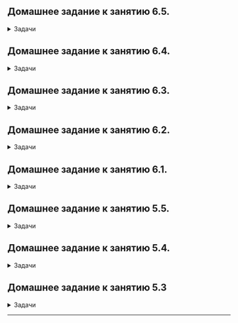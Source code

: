 ## Домашнее задание к занятию 6.5.

<details><summary>Задачи</summary>

## Задача 1
	
<details><summary>Раскрой меня</summary>
В этом задании вы потренируетесь в:
- установке elasticsearch
- первоначальном конфигурировании elastcisearch
- запуске elasticsearch в docker

Используя докер образ [centos:7](https://hub.docker.com/_/centos) как базовый и 
[документацию по установке и запуску Elastcisearch](https://www.elastic.co/guide/en/elasticsearch/reference/current/targz.html):

- составьте Dockerfile-манифест для elasticsearch
- соберите docker-образ и сделайте `push` в ваш docker.io репозиторий
- запустите контейнер из получившегося образа и выполните запрос пути `/` c хост-машины

Требования к `elasticsearch.yml`:
- данные `path` должны сохраняться в `/var/lib`
- имя ноды должно быть `netology_test`

В ответе приведите:
- текст Dockerfile манифеста
- ссылку на образ в репозитории dockerhub
- ответ `elasticsearch` на запрос пути `/` в json виде

Подсказки:
- возможно вам понадобится установка пакета perl-Digest-SHA для корректной работы пакета shasum
- при сетевых проблемах внимательно изучите кластерные и сетевые настройки в elasticsearch.yml
- при некоторых проблемах вам поможет docker директива ulimit
- elasticsearch в логах обычно описывает проблему и пути ее решения

Далее мы будем работать с данным экземпляром elasticsearch.
</details> 
	
<details><summary>Ответ</summary>
текст Dockerfile манифеста: 

	RUN export ES_HOME="/var/lib/elasticsearch"
	RUN yum install -y epel-release && yum install -y perl-Digest-SHA
	RUN yum clean all
	ADD elasticsearch-8.2.3-linux-x86_64.tar.gz
	RUN mv elasticsearch-8.2.3 ${ES_HOME}
	ADD elasticsearch.yml ${ES_HOME}/config/
	RUN groupadd elastic && useradd -g elastic elastic
	RUN mkdir /var/lib/logs && chown elastic:elastic /var/lib/logs && mkdir /var/lib/data && chown elastic:elastic /var/lib/data && chown -R elastic:elastic ${ES_HOME}

	USER elastic

	ENV ES_HOME="/var/lib/elasticsearch" \
	    ES_PATH_CONF="/var/lib/elasticsearch/config"
	WORKDIR ${ES_HOME}

	CMD ["sh", "-c", "${ES_HOME}/bin/elasticsearch"]	

[Ссылка на 'dockerhub'](https://hub.docker.com/r/gorpinychaa/els/tags)

ответ `elasticsearch` на запрос пути `/` в json виде
	
	alex@testfin:~/myelastic$ curl -XGET 'localhost:9200/'
	{
	  "name" : "netology_test",
	  "cluster_name" : "my-netology-cluster",
	  "cluster_uuid" : "QSjvw7i9QP6KrNxTi3uhoA",
	  "version" : {
	    "number" : "8.2.3",
	    "build_flavor" : "default",
	    "build_type" : "tar",
	    "build_hash" : "9905bfb62a3f0b044948376b4f607f70a8a151b4",
	    "build_date" : "2022-06-08T22:21:36.455508792Z",
	    "build_snapshot" : false,
	    "lucene_version" : "9.1.0",
	    "minimum_wire_compatibility_version" : "7.17.0",
	    "minimum_index_compatibility_version" : "7.0.0"
	  },
	  "tagline" : "You Know, for Search"
	}

</details> 

## Задача 2
	
<details><summary>Раскрой меня</summary>

В этом задании вы научитесь:
- создавать и удалять индексы
- изучать состояние кластера
- обосновывать причину деградации доступности данных

Ознакомтесь с [документацией](https://www.elastic.co/guide/en/elasticsearch/reference/current/indices-create-index.html) 
и добавьте в `elasticsearch` 3 индекса, в соответствии со таблицей:

| Имя | Количество реплик | Количество шард |
|-----|-------------------|-----------------|
| ind-1| 0 | 1 |
| ind-2 | 1 | 2 |
| ind-3 | 2 | 4 |

Получите список индексов и их статусов, используя API и **приведите в ответе** на задание.

Получите состояние кластера `elasticsearch`, используя API.

Как вы думаете, почему часть индексов и кластер находится в состоянии yellow?

Удалите все индексы.

**Важно**

При проектировании кластера elasticsearch нужно корректно рассчитывать количество реплик и шард,
иначе возможна потеря данных индексов, вплоть до полной, при деградации системы.

</details> 
	
<details><summary>Ответ</summary>

Добавляем в `elasticsearch` 3 индекса, в соответствии со таблицей:

	curl  -X PUT http://localhost:9200/ind-1?pretty -H 'Content-Type: application/json' -d'{ "settings": { "index": { "number_of_shards": 1, "number_of_replicas": 0 }}}'

	curl -X PUT http://localhost:9200/ind-2?pretty -H 'Content-Type: application/json' -d'{ "settings": { "index": { "number_of_shards": 2, "number_of_replicas": 1 }}}'

	curl -X PUT http://localhost:9200/ind-3?pretty -H 'Content-Type: application/json' -d'{ "settings": { "index": { "number_of_shards": 4, "number_of_replicas": 2 }}}'

Получаем список индексов и их статусов, используя API:

	alex@testfin:~$ curl -XGET 'localhost:9200/_cat/indices?v'
	health status index uuid                   pri rep docs.count docs.deleted store.size pri.store.size
	green  open   ind-1 Rbafqvk4RDWb4VOuKyY82g   1   0          0            0       225b           225b
	yellow open   ind-2 JS38PFL2QviC8BpbJMqy1Q   2   1          0            0       450b           450b
	yellow open   ind-3 XG4sr9F2SJipV4gzXrtyFw   4   2          0            0       225b           225b



Получаем состояние кластера `elasticsearch`, используя API:
	
	curl http://localhost:9200/_cluster/health?pretty

	alex@testfin:~$ curl http://localhost:9200/_cluster/health?pretty
	{
	  "cluster_name" : "my-netology-cluster",
	  "status" : "yellow",
	  "timed_out" : false,
	  "number_of_nodes" : 1,
	  "number_of_data_nodes" : 1,
	  "active_primary_shards" : 8,
	  "active_shards" : 8,
	  "relocating_shards" : 0,
	  "initializing_shards" : 0,
	  "unassigned_shards" : 10,
	  "delayed_unassigned_shards" : 0,
	  "number_of_pending_tasks" : 0,
	  "number_of_in_flight_fetch" : 0,
	  "task_max_waiting_in_queue_millis" : 0,
	  "active_shards_percent_as_number" : 44.44444444444444


Состояние yellow у кластера связано с тем, что присутствуют unassigned шарды.

Удаление индексов:

	alex@testfin:~$ curl -X DELETE http://localhost:9200/ind-3?pretty
	{
	  "acknowledged" : true
	}
	alex@testfin:~$ curl -X DELETE http://localhost:9200/ind-2?pretty
	{
	  "acknowledged" : true
	}
	alex@testfin:~$ curl -X DELETE http://localhost:9200/ind-1?pretty
	{
	  "acknowledged" : true
	}

</details> 	

## Задача 3
	
<details><summary>Раскрой меня</summary>

В данном задании вы научитесь:
- создавать бэкапы данных
- восстанавливать индексы из бэкапов

Создайте директорию `{путь до корневой директории с elasticsearch в образе}/snapshots`.

Используя API [зарегистрируйте](https://www.elastic.co/guide/en/elasticsearch/reference/current/snapshots-register-repository.html#snapshots-register-repository) 
данную директорию как `snapshot repository` c именем `netology_backup`.

**Приведите в ответе** запрос API и результат вызова API для создания репозитория.

Создайте индекс `test` с 0 реплик и 1 шардом и **приведите в ответе** список индексов.

[Создайте `snapshot`](https://www.elastic.co/guide/en/elasticsearch/reference/current/snapshots-take-snapshot.html) 
состояния кластера `elasticsearch`.

**Приведите в ответе** список файлов в директории со `snapshot`ами.

Удалите индекс `test` и создайте индекс `test-2`. **Приведите в ответе** список индексов.

[Восстановите](https://www.elastic.co/guide/en/elasticsearch/reference/current/snapshots-restore-snapshot.html) состояние
кластера `elasticsearch` из `snapshot`, созданного ранее. 

**Приведите в ответе** запрос к API восстановления и итоговый список индексов.

Подсказки:
- возможно вам понадобится доработать `elasticsearch.yml` в части директивы `path.repo` и перезапустить `elasticsearch`

</details> 
	
<details><summary>Ответ</summary>

Создайте директорию `{путь до корневой директории с elasticsearch в образе}/snapshots`:
	
	alex@testfin:~/myelastic$ sudo docker exec -it 7aead33f5d9d pwd
	/var/lib/elasticsearch


	alex@testfin:~/myelastic$ sudo docker exec -it 7aead33f5d9d ls -lha
	total 912K
	drwxr-xr-x 1 elastic elastic 4.0K Jun 20 11:07 .
	drwxr-xr-x 1 root    root    4.0K Jun 20 11:05 ..
	-rw-r--r-- 1 elastic elastic 3.8K Jun  8 22:21 LICENSE.txt
	-rw-r--r-- 1 elastic elastic 853K Jun  8 22:25 NOTICE.txt
	-rw-r--r-- 1 elastic elastic 2.7K Jun  8 22:21 README.asciidoc
	drwxr-xr-x 1 elastic elastic 4.0K Jun  8 22:27 bin
	drwxr-xr-x 1 elastic elastic 4.0K Jun 20 11:07 config
	drwxr-xr-x 1 elastic elastic 4.0K Jun  8 22:27 jdk
	drwxr-xr-x 1 elastic elastic 4.0K Jun  8 22:27 lib
	drwxr-xr-x 1 elastic elastic 4.0K Jun 20 11:07 logs
	drwxr-xr-x 1 elastic elastic 4.0K Jun  8 22:28 modules
	drwxr-xr-x 1 elastic elastic 4.0K Jun  8 22:25 plugins
	drwxr-xr-x 3 elastic elastic 4.0K Jun 20 11:22 snapshots


Используя API [зарегистрируйте](https://www.elastic.co/guide/en/elasticsearch/reference/current/snapshots-register-repository.html#snapshots-register-repository) 
данную директорию как `snapshot repository` c именем `netology_backup`:

**Приведите в ответе** запрос API и результат вызова API для создания репозитория.
	
	curl -X PUT http://localhost:9200/_snapshot/netology_backup?pretty -H 'Content-Type: application/json' -d '{ "type": "fs", "settings": { "location": "/var/lib/elasticsearch/snapshots"}}'


	alex@testfin:~/myelastic$ curl -X PUT http://localhost:9200/_snapshot/netology_backup?pretty -H 'Content-Type: application/json' -d '{ "type": "fs", "settings": { "location": "/var/lib/elasticsearch/snapshots"}}'
	{
	  "acknowledged" : true
	}

Создайте индекс `test` с 0 реплик и 1 шардом и **приведите в ответе** список индексов: 
	
	curl  -X PUT http://localhost:9200/test?pretty -H 'Content-Type: application/json' -d 
	'{ 
	"settings": { "index": { "number_of_shards": 1, "number_of_replicas": 0 }}
	}'

	curl -XGET 'localhost:9200/_cat/indices?v'

	alex@testfin:~/myelastic$ curl -XGET 'localhost:9200/_cat/indices?v'
	health status index uuid                   pri rep docs.count docs.deleted store.size pri.store.size
	green  open   test  vhZyY8_mS2aH9aifycHq2w   1   0          0            0       225b           225b



[Создайте `snapshot`](https://www.elastic.co/guide/en/elasticsearch/reference/current/snapshots-take-snapshot.html) 
состояния кластера `elasticsearch`:

	curl  -X PUT http://localhost:9200/_snapshot/netology_backup/snapshot_elasticsearch?wait_for_completion=true -H 'Content-Type: application/json' -d 
	'{
	"indices": "test", 
	"ignore_unavailable": true, 
	"include_global_state": false, 
	"metadata": { "taken_by": "Alex", "taken_because": "first backup testing" }
	}'


	alex@testfin:~/myelastic$ curl  -X PUT http://localhost:9200/_snapshot/netology_backup/snapshot_elasticsearch?wait_for_completion=true -H 'Content-Type: application/json' -d 
	'{
	"indices": "test", 
	"ignore_unavailable": true, 
	"include_global_state": false, 
	"metadata": { "taken_by": "Alex", "taken_because": "first backup testing" }
	}'

	{
	"snapshot":"snapshot_elasticsearch",
	"uuid":"4zKz_xRbTo2YkM02zhOL0A",
	"repository":"netology_backup",
	"version_id":8020399,
	"vnclude_global_state":false,
	"metadata":{"taken_by":"Alex","taken_because":"first backup testing"},
	"state":"SUCCESS","start_time":"2022-05,
	"end_time":"2022-06-20T11:22:09.885Z",
	"end_time_in_millis":1655724129885,
	"duration_in_millis":200,
	"failures":[],
	"shards":{"total":1},
	}
	
**Приведите в ответе** список файлов в директории со `snapshot`ами:

	alex@testfin:~/myelastic$ sudo docker exec -it 7aead33f5d9d ls -la snapshots/
	total 32
	drwxr-xr-x 3 elastic elastic 4096 Jun 20 11:22 .
	drwxr-xr-x 1 elastic elastic 4096 Jun 20 11:07 ..
	-rw-r--r-- 1 elastic elastic  598 Jun 20 11:22 index-0
	-rw-r--r-- 1 elastic elastic    8 Jun 20 11:22 index.latest
	drwxr-xr-x 3 elastic elastic 4096 Jun 20 11:22 indices
	-rw-r--r-- 1 elastic elastic  202 Jun 20 11:22 meta-4zKz_xRbTo2YkM02zhOL0A.dat
	-rw-r--r-- 1 elastic elastic  352 Jun 20 11:22 snap-4zKz_xRbTo2YkM02zhOL0A.dat

Удалите индекс `test` и создайте индекс `test-2`:

	curl -X DELETE http://localhost:9200/test?pretty

	curl  -X PUT http://localhost:9200/test-2?pretty -H 'Content-Type: application/json' -d
	'{ "settings": { "index": { "number_of_shards": 1, "number_of_replicas": 0 }}
	}'

**Приведите в ответе** список индексов:

	alex@testfin:~/myelastic$ curl -XGET 'localhost:9200/_cat/indices?v'
	health status index  uuid                   pri rep docs.count docs.deleted store.size pri.store.size
	green  open   test-2 obGRyvCdRVyKEEMNgti5SQ   1   0          0            0       225b           225b

[Восстановите](https://www.elastic.co/guide/en/elasticsearch/reference/current/snapshots-restore-snapshot.html) состояние
кластера `elasticsearch` из `snapshot`, созданного ранее. 

**Приведите в ответе** запрос к API восстановления и итоговый список индексов.

	curl  -X POST http://localhost:9200/_snapshot/netology_backup/snapshot_elasticsearch/_restore?wait_for_completion=true 



	alex@testfin:~/myelastic$ curl  -X POST http://localhost:9200/_snapshot/netology_backup/snapshot_elasticsearch/_restore?wait_for_completion=true
	{
	"snapshot":{"snapshot":"snapshot_elasticsearch",
	"indices":["test"],
	"shards":{"total":1,"failed":0,"successful":1}}
	}


	alex@testfin:~/myelastic$ curl -XGET 'localhost:9200/_cat/indices?v'
	health status index  uuid                   pri rep docs.count docs.deleted store.size pri.store.size
	green  open   test-2 obGRyvCdRVyKEEMNgti5SQ   1   0          0            0       225b           225b
	green  open   test   vMtWpRovQPuSqimXyn3brw   1   0          0            0       225b           225b

</details> 


</details> 

## Домашнее задание к занятию 6.4.

<details><summary>Задачи</summary>

## Задача 1
	
<details><summary>Раскрой меня</summary>

Используя docker поднимите инстанс PostgreSQL (версию 13). Данные БД сохраните в volume.

Подключитесь к БД PostgreSQL используя `psql`.

Воспользуйтесь командой `\?` для вывода подсказки по имеющимся в `psql` управляющим командам.

**Найдите и приведите** управляющие команды для:
- вывода списка БД
- подключения к БД
- вывода списка таблиц
- вывода описания содержимого таблиц
- выхода из psql

</details> 
	
<details><summary>Ответ</summary>

	вывода списка БД  \l+
	подключения к БД \c {[DBNAME|- USER|- HOST|- PORT|-] | conninfo}
	вывода списка таблиц \dt[S+]
	вывода описания содержимого таблиц \d[S+]  tableNAME 
	выхода из psql \q

</details> 

## Задача 2
	
<details><summary>Раскрой меня</summary>
	
Используя `psql` создайте БД `test_database`.

Изучите [бэкап БД](https://github.com/netology-code/virt-homeworks/tree/master/06-db-04-postgresql/test_data).

Восстановите бэкап БД в `test_database`.

Перейдите в управляющую консоль `psql` внутри контейнера.

Подключитесь к восстановленной БД и проведите операцию ANALYZE для сбора статистики по таблице.

Используя таблицу [pg_stats](https://postgrespro.ru/docs/postgresql/12/view-pg-stats), найдите столбец таблицы `orders` 
с наибольшим средним значением размера элементов в байтах.

**Приведите в ответе** команду, которую вы использовали для вычисления и полученный результат.
	
</details> 
	
<details><summary>Ответ</summary>

	create database test_database;

	create user postgres WITH PASSWORD 'postgres';

	grant ALL ON DATABASE test_database TO postgres ;

	psql test_database < test.sql

	test_database=> ANALYZE VERBOSE orders;
	INFO:  analyzing "public.orders"
	INFO:  "orders": scanned 1 of 1 pages, containing 8 live rows and 0 dead rows; 8 rows in sample, 8 estimated total rows

	select avg_width from pg_stats where tablename='orders';

	test_database=> select avg_width from pg_stats where tablename='orders';
	 avg_width
	-----------
		 4
		16
		 4
	(3 rows)

</details> 
	
## Задача 3
	
<details><summary>Раскрой меня</summary>
	
Архитектор и администратор БД выяснили, что ваша таблица orders разрослась до невиданных размеров и
поиск по ней занимает долгое время. Вам, как успешному выпускнику курсов DevOps в нетологии предложили
провести разбиение таблицы на 2 (шардировать на orders_1 - price>499 и orders_2 - price<=499).

Предложите SQL-транзакцию для проведения данной операции.

Можно ли было изначально исключить "ручное" разбиение при проектировании таблицы orders?
											      
</details> 
	
<details><summary>Ответ</summary>

	первый подход : 
	begin;
	    alter table orders rename to orders_exp;
	    create table orders ( id integer NOT NULL, title varchar(80) NOT NULL, price integer) partition by range(price);
	    create table orders_1 partition of orders for values from (499) to (9999999);
	    create table orders_2 partition of orders for values from (0) to (499);
	    insert into orders (id, title, price) select * from orders_exp;
	    drop table orders_exp;
	commit;

	второй подход :

	begin;
	    create table orders_inh ( id integer NOT NULL, title varchar(80) NOT NULL, price integer);
	    create table orders_inh_1 ( check ( price > 499 )) INHERITS (orders_inh);
	    create table orders_inh_2 ( check ( price <= 499 )) INHERITS (orders_inh);
	    create rule insr_1 as on insert to orders_inh where ( price > 499 ) do instead insert into orders_inh_1 values (new.*);  	
	    create rule insr_2 as on insert to orders_inh where ( price <= 499 ) do instead insert into orders_inh_2 values (new.*); 
	    insert into orders_inh (id, title, price) select * from orders;
	commit;

	При изначальном проектировании таблиц можно было заложить такую возможность разбиения и выбрать подход (INHERITS или PARTITION).
								     
</details> 
	
## Задача 4
	
<details><summary>Раскрой меня</summary>
	
Используя утилиту `pg_dump` создайте бекап БД `test_database`.
Как бы вы доработали бэкап-файл, чтобы добавить уникальность значения столбца `title` для таблиц `test_database`?

</details> 
	
<details><summary>Ответ</summary>

	pg_dump -U postgres -d test_database > test_database_dump.sql
	
[бэкап БД](Https://github.com/Fintur8/devops-netology/blob/0b93ff14868a72091ff5e241c198015110c0f817/test_database_dump.sql)
	
Для уникальности можно добавить индекс.
	
	
</details> 
	
</details> 


## Домашнее задание к занятию 6.3.

<details><summary>Задачи</summary>
	
## Задача 1
	
<details><summary>Раскрой меня</summary>

Используя docker поднимите инстанс MySQL (версию 8). Данные БД сохраните в volume.

Изучите [бэкап БД](https://github.com/netology-code/virt-homeworks/tree/master/06-db-03-mysql/test_data) и 
восстановитесь из него.

Перейдите в управляющую консоль `mysql` внутри контейнера.

Используя команду `\h` получите список управляющих команд.

Найдите команду для выдачи статуса БД и **приведите в ответе** из ее вывода версию сервера БД.

Подключитесь к восстановленной БД и получите список таблиц из этой БД.

**Приведите в ответе** количество записей с `price` > 300.

В следующих заданиях мы будем продолжать работу с данным контейнером.
	
</details> 
	
<details><summary>Ответ</summary>
	
	docker-compose.yml
	version: '3'
	services:
	  db:
	    container_name: mysql_db
	    image: 'mysql:8'
	    restart: unless-stopped
	    ports:
	     - 3306:3306
	    environment:
		MYSQL_DATABASE: test_db
		MYSQL_ROOT_PASSWORD: test_db
		SERVICE_TAGS: dev
		SERVICE_NAME: mysql
	    volumes:
		- /home/alex/mysql/db_data/:/var/lib/mysql


	alex@testfin:~/mysql sudo docker-compose up -d

	alex@testfin:~/mysql sudo docker ps
	CONTAINER ID   IMAGE     COMMAND                  CREATED       STATUS       PORTS                                                  NAMES
	3ae231a01ae1   mysql:8   "docker-entrypoint.s…"   2 hours ago   Up 2 hours   0.0.0.0:3306->3306/tcp, :::3306->3306/tcp, 33060/tcp   mysql_db

	alex@testfin:~/mysql sudo docker exec -it 3ae231a01ae1 bash
	
	Для восстановления создал файл бэкапа в который поместил содержимое исходного файла.
	
	alex@testfin:~/mysql mysql test_db -uroot -p  < backup_db.sql

	root@3ae231a01ae1:/# mysql test_db -uroot -p

	mysql> \s
	--------------
	mysql  Ver 8.0.29 for Linux on x86_64 (MySQL Community Server - GPL)

	Connection id:          15
	Current database:       test_db
	Current user:           root@localhost
	SSL:                    Not in use
	Current pager:          stdout
	Using outfile:          ''
	Using delimiter:        ;
	Server version:         8.0.29 MySQL Community Server - GPL
	Protocol version:       10
	Connection:             Localhost via UNIX socket
	Server characterset:    utf8mb4
	Db     characterset:    utf8mb4
	Client characterset:    latin1
	Conn.  characterset:    latin1
	UNIX socket:            /var/run/mysqld/mysqld.sock
	Binary data as:         Hexadecimal
	Uptime:                 1 hour 13 min 29 sec

	Threads: 2  Questions: 69  Slow queries: 0  Opens: 160  Flush tables: 3  Open tables: 78  Queries per second avg: 0.015
	--------------


	mysql> select * from orders;
	+----+-----------------------+-------+
	| id | title                 | price |
	+----+-----------------------+-------+
	|  1 | War and Peace         |   100 |
	|  2 | My little pony        |   500 |
	|  3 | Adventure mysql times |   300 |
	|  4 | Server gravity falls  |   300 |
	|  5 | Log gossips           |   123 |
	+----+-----------------------+-------+
	5 rows in set (0.00 sec)

	mysql>


	mysql> select * from orders where price>300;
	+----+----------------+-------+
	| id | title          | price |
	+----+----------------+-------+
	|  2 | My little pony |   500 |
	+----+----------------+-------+
	1 row in set (0.00 sec)

	mysql> select count(*) from orders where price>300;
	+----------+
	| count(*) |
	+----------+
	|        1 |
	+----------+
	1 row in set (0.00 sec)
	
</details>

## Задача 2
	
<details><summary>Раскрой меня</summary>	

Создайте пользователя test в БД c паролем test-pass, используя:
- плагин авторизации mysql_native_password
- срок истечения пароля - 180 дней 
- количество попыток авторизации - 3 
- максимальное количество запросов в час - 100
- аттрибуты пользователя:
    - Фамилия "Pretty"
    - Имя "James"

Предоставьте привелегии пользователю `test` на операции SELECT базы `test_db`.
    
Используя таблицу INFORMATION_SCHEMA.USER_ATTRIBUTES получите данные по пользователю `test` и 
**приведите в ответе к задаче**.

</details> 
	
<details><summary>Ответ</summary>
	
	CREATE USER 'test' IDENTIFIED WITH mysql_native_password BY 'test-pass'
	 WITH MAX_QUERIES_PER_HOUR 100 
	 PASSWORD EXPIRE INTERVAL 180 DAY 
	 FAILED_LOGIN_ATTEMPTS 3
	 ATTRIBUTE '{"Surname": "Pretty", "Name": "James"}';

	GRANT SELECT ON test_db.* TO 'test';

	FLUSH PRIVILEGES;

	mysql> SELECT * FROM INFORMATION_SCHEMA.USER_ATTRIBUTES WHERE USER = 'test'
	    -> ;
	+------+------+----------------------------------------+
	| USER | HOST | ATTRIBUTE                              |
	+------+------+----------------------------------------+
	| test | %    | {"Name": "James", "Surname": "Pretty"} |
	+------+------+----------------------------------------+
	1 row in set (0.00 sec)	
	
</details>	

## Задача 3
	
<details><summary>Раскрой меня</summary>	

Установите профилирование `SET profiling = 1`.
Изучите вывод профилирования команд `SHOW PROFILES;`.

Исследуйте, какой `engine` используется в таблице БД `test_db` и **приведите в ответе**.

Измените `engine` и **приведите время выполнения и запрос на изменения из профайлера в ответе**:
- на `MyISAM`
- на `InnoDB`
	
</details> 
	
<details><summary>Ответ</summary>

	mysql> SET profiling = 1;
	Query OK, 0 rows affected, 1 warning (0.00 sec)

	У меня ничего не выводил полу включения , пришлось создать и удалить таблицу.

	mysql> CREATE TABLE test1 (id INT);

	mysql> DROP TABLE IF EXISTS test1;

	mysql> SHOW PROFILES;

	+----------+------------+-----------------------------+
	| Query_ID | Duration   | Query                       |
	+----------+------------+-----------------------------+
	|        1 | 0.00022300 | SET profiling = 1           |
	|        2 | 0.00022025 | SET profiling = 1           |
	|        3 | 0.31361200 | DROP TABLE IF EXISTS t1     |
	|        4 | 1.19806625 | CREATE TABLE T1 (id INT)    |
	|        5 | 0.00057900 | show engines                |
	|        6 | 0.30524475 | DROP TABLE IF EXISTS t1     |
	|        7 | 1.05834200 | CREATE TABLE test1 (id INT) |
	|        8 | 0.69094625 | DROP TABLE IF EXISTS test1  |
	+----------+------------+-----------------------------+
	8 rows in set, 1 warning (0.00 sec)

	Команда показывает все выполненные запросы за сессию с временем выполнения.
	На мой взгляд просто, удобно и можно узнать подробно на что тратилось время по каждому запросу.


	mysql> show engines;
	+--------------------+---------+----------------------------------------------------------------+--------------+------+------------+
	| Engine             | Support | Comment                                                        | Transactions | XA   | Savepoints |
	+--------------------+---------+----------------------------------------------------------------+--------------+------+------------+
	| FEDERATED          | NO      | Federated MySQL storage engine                                 | NULL         | NULL | NULL       |
	| MEMORY             | YES     | Hash based, stored in memory, useful for temporary tables      | NO           | NO   | NO         |
	| InnoDB             | DEFAULT | Supports transactions, row-level locking, and foreign keys     | YES          | YES  | YES        |
	| PERFORMANCE_SCHEMA | YES     | Performance Schema                                             | NO           | NO   | NO         |
	| MyISAM             | YES     | MyISAM storage engine                                          | NO           | NO   | NO         |
	| MRG_MYISAM         | YES     | Collection of identical MyISAM tables                          | NO           | NO   | NO         |
	| BLACKHOLE          | YES     | /dev/null storage engine (anything you write to it disappears) | NO           | NO   | NO         |
	| CSV                | YES     | CSV storage engine                                             | NO           | NO   | NO         |
	| ARCHIVE            | YES     | Archive storage engine                                         | NO           | NO   | NO         |
	+--------------------+---------+----------------------------------------------------------------+--------------+------+------------+
	9 rows in set (0.00 sec)


	mysql> SELECT TABLE_NAME,ENGINE FROM information_schema.TABLES WHERE TABLE_SCHEMA = 'test_db' ORDER BY ENGINE asc;
	+------------+--------+
	| TABLE_NAME | ENGINE |
	+------------+--------+
	| T1         | InnoDB |
	| orders     | InnoDB |
	+------------+--------+
	2 rows in set (0.00 sec)


	ALTER TABLE orders engine=MyISAM;

	16 | 1.48238000 | ALTER TABLE orders engine=MyISAM                                                                                                           

	15 rows in set, 1 warning (0.00 sec)

	mysql> SHOW PROFILE FOR QUERY 16;

	+--------------------------------+----------+
	| Status                         | Duration |
	+--------------------------------+----------+
	| starting                       | 0.000101 |
	| Executing hook on transaction  | 0.000012 |
	| starting                       | 0.000051 |
	| checking permissions           | 0.000014 |
	| checking permissions           | 0.000011 |
	| init                           | 0.000021 |
	| Opening tables                 | 0.000532 |
	| setup                          | 0.000211 |
	| creating table                 | 0.001985 |
	| waiting for handler commit     | 0.000018 |
	| waiting for handler commit     | 0.085639 |
	| After create                   | 0.000896 |
	| System lock                    | 0.000019 |
	| copy to tmp table              | 0.000199 |
	| waiting for handler commit     | 0.000024 |
	| waiting for handler commit     | 0.000023 |
	| waiting for handler commit     | 0.000061 |
	| rename result table            | 0.000154 |
	| waiting for handler commit     | 0.669057 |
	| waiting for handler commit     | 0.000047 |
	| waiting for handler commit     | 0.145316 |
	| waiting for handler commit     | 0.000020 |
	| waiting for handler commit     | 0.278835 |
	| waiting for handler commit     | 0.000021 |
	| waiting for handler commit     | 0.087258 |
	| end                            | 0.134762 |
	| query end                      | 0.076923 |
	| closing tables                 | 0.000022 |
	| waiting for handler commit     | 0.000042 |
	| freeing items                  | 0.000045 |
	| cleaning up                    | 0.000065 |
	+--------------------------------+----------+
	31 rows in set, 1 warning (0.01 sec)

	ALTER TABLE orders engine=InnoDB;

	17 | 1.40130450 | ALTER TABLE orders engine=InnoDB                                                                                                   
	15 rows in set, 1 warning (0.00 sec)

	mysql> SHOW PROFILE FOR QUERY 17;
	+--------------------------------+----------+
	| Status                         | Duration |
	+--------------------------------+----------+
	| starting                       | 0.000094 |
	| Executing hook on transaction  | 0.000009 |
	| starting                       | 0.000029 |
	| checking permissions           | 0.000010 |
	| checking permissions           | 0.000009 |
	| init                           | 0.000034 |
	| Opening tables                 | 0.000362 |
	| setup                          | 0.000094 |
	| creating table                 | 0.000158 |
	| After create                   | 0.407147 |
	| System lock                    | 0.000026 |
	| copy to tmp table              | 0.000209 |
	| rename result table            | 0.002119 |
	| waiting for handler commit     | 0.000019 |
	| waiting for handler commit     | 0.334613 |
	| waiting for handler commit     | 0.000020 |
	| waiting for handler commit     | 0.455778 |
	| waiting for handler commit     | 0.000022 |
	| waiting for handler commit     | 0.078955 |
	| waiting for handler commit     | 0.000020 |
	| waiting for handler commit     | 0.088075 |
	| end                            | 0.000944 |
	| query end                      | 0.032364 |
	| closing tables                 | 0.000023 |
	| waiting for handler commit     | 0.000053 |
	| freeing items                  | 0.000042 |
	| cleaning up                    | 0.000079 |
	+--------------------------------+----------+
	27 rows in set, 1 warning (0.00 sec)

</details>	

## Задача 4
	
<details><summary>Раскрой меня</summary>	

Изучите файл `my.cnf` в директории /etc/mysql.

Измените его согласно ТЗ (движок InnoDB):
- Скорость IO важнее сохранности данных
- Нужна компрессия таблиц для экономии места на диске
- Размер буффера с незакомиченными транзакциями 1 Мб
- Буффер кеширования 30% от ОЗУ
- Размер файла логов операций 100 Мб

Приведите в ответе измененный файл `my.cnf`.

</details> 
	
<details><summary>Ответ</summary>

	[mysqld]
	pid-file        = /var/run/mysqld/mysqld.pid
	socket          = /var/run/mysqld/mysqld.sock
	datadir         = /var/lib/mysql
	secure-file-priv= NULL

	# Custom config should go here
	!includedir /etc/mysql/conf.d/
	default-storage-engine          =InnoDB
	innodb_buffer_pool_size         =5734M
	innodb_log_file_size            =100M
	innodb_log_buffer_size          =1M
	innodb_file_per_table           =enable
	innodb_flush_method             =O_DIRECT
	innodb_flush_log_at_trx_commit  =2
	query_cache_size                =0

</details>	
	
</details>

## Домашнее задание к занятию 6.2.

<details><summary>Задачи</summary>

## Задача 1

<details><summary>Раскрой меня</summary>
	
Используя docker поднимите инстанс PostgreSQL (версию 12) c 2 volume, в который будут складываться данные БД и бэкапы.

Приведите получившуюся команду или docker-compose манифест.	

</details> 

<details><summary>Ответ</summary>
	
	version: '3'
	services:
  	 db2:
    	 container_name: postgresql_01
    	 image: 'postgres:12'
	 restart: always
    	 ports:
    	   - 5432:5432
    	environment:
        	POSTGRES_USER: test
        	POSTGRES_PASSWORD: vg52xgt72!
        	POSTGRES_DB: test_db
    	volumes:
        	- /home/alex/test/db_data/:/var/lib/postgresql/data/
        	- /home/alex/test/db_backup/:/var/lib/postgresql/backup/
</details>

## Задача 2

<details><summary>Раскрой меня</summary>
	
В БД из задачи 1: 
- создайте пользователя test-admin-user и БД test_db
- в БД test_db создайте таблицу orders и clients (спeцификация таблиц ниже)
- предоставьте привилегии на все операции пользователю test-admin-user на таблицы БД test_db
- создайте пользователя test-simple-user  
- предоставьте пользователю test-simple-user права на SELECT/INSERT/UPDATE/DELETE данных таблиц БД test_db

Таблица orders:
- id (serial primary key)
- наименование (string)
- цена (integer)

Таблица clients:
- id (serial primary key)
- фамилия (string)
- страна проживания (string, index)
- заказ (foreign key orders)

Приведите:
- итоговый список БД после выполнения пунктов выше,
- описание таблиц (describe)
- SQL-запрос для выдачи списка пользователей с правами над таблицами test_db
- список пользователей с правами над таблицами test_db
	
</details> 

<details><summary>Ответ</summary>

## 1
	test_db=# \l
				     List of databases
	   Name    | Owner | Encoding |  Collate   |   Ctype    | Access privileges
	-----------+-------+----------+------------+------------+-------------------
	 postgres  | test  | UTF8     | en_US.utf8 | en_US.utf8 |
	 template0 | test  | UTF8     | en_US.utf8 | en_US.utf8 | =c/test          +
		   |       |          |            |            | test=CTc/test
	 template1 | test  | UTF8     | en_US.utf8 | en_US.utf8 | =c/test          +
		   |       |          |            |            | test=CTc/test
	 test_db   | test  | UTF8     | en_US.utf8 | en_US.utf8 |
	(4 rows)
## 2	
	test_db=# \d orders
					       Table "public.orders"
	    Column    |          Type          | Collation | Nullable |              Default
	--------------+------------------------+-----------+----------+------------------------------------
	 id           | integer                |           | not null | nextval('orders_id_seq'::regclass)
	 наименование | character varying(255) |           |          |
	 цена         | integer                |           |          |
	Indexes:
	    "orders_pkey" PRIMARY KEY, btree (id)
	Referenced by:
	    TABLE "clients" CONSTRAINT "clients_заказ_fkey" FOREIGN KEY ("заказ") REFERENCES orders(id)

## 3
	test_db=# \d clients
						 Table "public.clients"
	      Column       |          Type          | Collation | Nullable |               Default
	-------------------+------------------------+-----------+----------+-------------------------------------
	 id                | integer                |           | not null | nextval('clients_id_seq'::regclass)
	 фамилия           | character varying(255) |           |          |
	 страна_проживания | character varying(255) |           |          |
	 заказ             | integer                |           |          |
	Indexes:
	    "clients_pkey" PRIMARY KEY, btree (id)
	    "city" btree ("страна_проживания")
	Foreign-key constraints:
	    "clients_заказ_fkey" FOREIGN KEY ("заказ") REFERENCES orders(id)

## 4
	test_db=#  select grantee, table_catalog, table_name,  privilege_type  from information_schema.table_privileges where table_name='orders' or table_name='clients';
	     grantee      | table_catalog | table_name | privilege_type
	------------------+---------------+------------+----------------
	 test             | test_db       | orders     | INSERT
	 test             | test_db       | orders     | SELECT
	 test             | test_db       | orders     | UPDATE
	 test             | test_db       | orders     | DELETE
	 test             | test_db       | orders     | TRUNCATE
	 test             | test_db       | orders     | REFERENCES
	 test             | test_db       | orders     | TRIGGER
	 test_admin_user  | test_db       | orders     | INSERT
	 test_admin_user  | test_db       | orders     | SELECT
	 test_admin_user  | test_db       | orders     | UPDATE
	 test_admin_user  | test_db       | orders     | DELETE
	 test_admin_user  | test_db       | orders     | TRUNCATE
	 test_admin_user  | test_db       | orders     | REFERENCES
	 test_admin_user  | test_db       | orders     | TRIGGER
	 test_simple_user | test_db       | orders     | INSERT
	 test_simple_user | test_db       | orders     | SELECT
	 test_simple_user | test_db       | orders     | UPDATE
	 test_simple_user | test_db       | orders     | DELETE
	 test             | test_db       | clients    | INSERT
	 test             | test_db       | clients    | SELECT
	 test             | test_db       | clients    | UPDATE
	 test             | test_db       | clients    | DELETE
	 test             | test_db       | clients    | TRUNCATE
	 test             | test_db       | clients    | REFERENCES
	 test             | test_db       | clients    | TRIGGER
	 test_admin_user  | test_db       | clients    | INSERT
	 test_admin_user  | test_db       | clients    | SELECT
	 test_admin_user  | test_db       | clients    | UPDATE
	 test_admin_user  | test_db       | clients    | DELETE
	 test_admin_user  | test_db       | clients    | TRUNCATE
	 test_admin_user  | test_db       | clients    | REFERENCES
	 test_admin_user  | test_db       | clients    | TRIGGER
	 test_simple_user | test_db       | clients    | INSERT
	 test_simple_user | test_db       | clients    | SELECT
	 test_simple_user | test_db       | clients    | UPDATE
	 test_simple_user | test_db       | clients    | DELETE
</details>

## Задача 3

<details><summary>Раскрой меня</summary>

Используя SQL синтаксис - наполните таблицы следующими тестовыми данными:

Таблица orders

|Наименование|цена|
|------------|----|
|Шоколад| 10 |
|Принтер| 3000 |
|Книга| 500 |
|Монитор| 7000|
|Гитара| 4000|

Таблица clients

|ФИО|Страна проживания|
|------------|----|
|Иванов Иван Иванович| USA |
|Петров Петр Петрович| Canada |
|Иоганн Себастьян Бах| Japan |
|Ронни Джеймс Дио| Russia|
|Ritchie Blackmore| Russia|

Используя SQL синтаксис:
- вычислите количество записей для каждой таблицы 
- приведите в ответе:
    - запросы 
    - результаты их выполнения.

</details>
	
<details><summary>Ответ</summary>
	
	alter table clients rename COLUMN фамилия to ФИО;
	INSERT INTO orders (наименование, цена) values ('Шоколад', 10), ('Принтер', 3000), ('Книга', 500), ('Монитор', 7000), ('Гитара', 4000);
	INSERT INTO clients (ФИО, страна_проживания) values ('Иванов Иван Иванович', 'USA'), ('Петров Петр Петрович', 'Canada'), ('Иоганн Себастьян Бах', 'Japan'), ('Ронни Джеймс Дио', 'Russia'), ('Ritchie Blackmore', 'Russia');

## 1
	test_db=# select count (*) from clients;
	 count
	-------
	     5
	(1 row)

## 2
	test_db=# select count (*) from orders;
	 count
	-------
	    10
	(1 row)
	
</details>

## Задача 4

<details><summary>Раскрой меня</summary>

Часть пользователей из таблицы clients решили оформить заказы из таблицы orders.

Используя foreign keys свяжите записи из таблиц, согласно таблице:

|ФИО|Заказ|
|------------|----|
|Иванов Иван Иванович| Книга |
|Петров Петр Петрович| Монитор |
|Иоганн Себастьян Бах| Гитара |

Приведите SQL-запросы для выполнения данных операций.

Приведите SQL-запрос для выдачи всех пользователей, которые совершили заказ, а также вывод данного запроса.
 
Подсказк - используйте директиву `UPDATE`.

</details>

<details><summary>Ответ</summary>
	
	UPDATE clients SET заказ = 4 where id = 2;
	UPDATE clients SET заказ = 5 where id = 3;
	UPDATE clients SET заказ = 3 where id = 1


	test_db=# SELECT * from clients where заказ is not null;
	
	 id |         ФИО          | страна_проживания | заказ
	----+----------------------+-------------------+-------
	  1 | Иванов Иван Иванович | USA               |     3
	  2 | Петров Петр Петрович | Canada            |     4
	  3 | Иоганн Себастьян Бах | Japan             |     5

</details>
	
## Задача 5

<details><summary>Раскрой меня</summary>

Получите полную информацию по выполнению запроса выдачи всех пользователей из задачи 4 
(используя директиву EXPLAIN).

Приведите получившийся результат и объясните что значат полученные значения.

</details>

<details><summary>Ответ</summary>

	test_db=# EXPLAIN SELECT * from clients where заказ is not null;
				 QUERY PLAN
	------------------------------------------------------------
	 Seq Scan on clients  (cost=0.00..10.70 rows=70 width=1040)
	   Filter: ("заказ" IS NOT NULL)
	(2 rows)

	EXPLAIN сообщает, что используется Seq Scan — последовательное, блок за блоком, чтение данных таблицы clients  
	cost показывает стоимость получения первой строки и общую стоимость получения всех строк
	rows — приблизительное количество возвращаемых строк при выполнении операции Seq Scan. Это значение возвращает планировщик. В моём случае оно не совпадает с реальным количеством строк в таблице.
	width — средний размер одной строки в байтах.
	Filter - указывает на примененое условие к выборке
	(2 rows) - предполагаю что указывает на количество отброшенных строк не подходящих под фильтр.
</details>

## Задача 6
<details><summary>Раскрой меня</summary>

Создайте бэкап БД test_db и поместите его в volume, предназначенный для бэкапов (см. Задачу 1).

Остановите контейнер с PostgreSQL (но не удаляйте volumes).

Поднимите новый пустой контейнер с PostgreSQL.

Восстановите БД test_db в новом контейнере.

Приведите список операций, который вы применяли для бэкапа данных и восстановления. 

</details>
	
<details><summary>Ответ</summary>
	sudo docker-compose up -d

	pg_dump -h 0.0.0.0 -U test test_db > /home/alex/sql2/db_backup/test_db.dump

	alex@testfin:~/test$ psql -h 0.0.0.0 -U test -d postgres

	CREATE USER test_admin_user;
	ALTER USER test_admin_user WITH PASSWORD 'cisco!';

	CREATE USER test_simple_user; 
	ALTER USER ALTER USER test_simple_user WITH PASSWORD 'cisco!';

	postgres=# create database test_db;

	postgres=# exit;

	psql -h 0.0.0.0 -U test test_db < /home/alex/sql2/db_backup/test_db.dump
</details>	

</details>	
	
	
## Домашнее задание к занятию 6.1.

<details><summary>Задачи</summary>
	
## Задача 1

<details><summary>Раскрой меня</summary>
	
Архитектор ПО решил проконсультироваться у вас, какой тип БД лучше выбрать для хранения определенных данных.

Он вам предоставил следующие типы сущностей, которые нужно будет хранить в БД:

    Электронные чеки в json виде
    Склады и автомобильные дороги для логистической компании
    Генеалогические деревья
    Кэш идентификаторов клиентов с ограниченным временем жизни для движка аутенфикации
    Отношения клиент-покупка для интернет-магазина

Выберите подходящие типы СУБД для каждой сущности и объясните свой выбор.
</details> 

<details><summary>Ответ</summary>

    Электронные чеки в json виде

Документо-ориентированые БД, например, MongoDB, так как она хранит документы в формате JSON 

    Склады и автомобильные дороги для логистической компании

Можно использовать графовую БД, для примера поплярная Neo4j, так как  с нам необходимо по сути оптимизировать путь от точки А до точки Б

    Генеалогические деревья

Можно использовать сетевые БД, например, IDS

    Кэш идентификаторов клиентов с ограниченным временем жизни для движка аутентификации

можно использовать БД Ключ-значение, для примера, Memcached, так как данные хранятся в RAM, есть настройки TTL

    Отношения клиент-покупка для интернет-магазина

однозначно лучше использовать реляционные БД, например, Postgres/MySQL, так как  табличное представление позволит масштабировать данное решение

</details>

## Задача 2
	
<details><summary>Раскрой меня</summary>

Вы создали распределенное высоконагруженное приложение и хотите классифицировать его согласно CAP-теореме. Какой классификации по CAP-теореме соответствует ваша система, если (каждый пункт - это отдельная реализация вашей системы и для каждого пункта надо привести классификацию):

    Данные записываются на все узлы с задержкой до часа (асинхронная запись)
    При сетевых сбоях, система может разделиться на 2 раздельных кластера
    Система может не прислать корректный ответ или сбросить соединение

А согласно PACELC-теореме, как бы вы классифицировали данные реализации?
</details> 

<details><summary>Ответ</summary>

Данные записываются на все узлы с задержкой до часа (асинхронная запись)

	PA, PC/EL

При сетевых сбоях, система может разделиться на 2 раздельных кластера

	CA, PA/EC

Система может не прислать корректный ответ или сбросить соединение

	PC, PC/EC

</details>

## Задача 3

<details><summary>Раскрой меня</summary>

Могут ли в одной системе сочетаться принципы BASE и ACID? Почему?
</details> 

<details><summary>Ответ</summary>
	
	Не могут, так как принципы противоречат друг другу. 
	BASE отдает приоритет высокой производительности/доступности в ущерб согласованности данных.
	Главное разногласие в требовании согласованности.
	ACID требует немедленной согласованности, BASE согласованности в какой-то момент времени в будущем, и согласованность
	может обеспечиваться не механизмами БД, а средствами разработки.
	
</details>

## Задача 4

<details><summary>Раскрой меня</summary>

Вам дали задачу написать системное решение, основой которого бы послужили:

    фиксация некоторых значений с временем жизни
    реакция на истечение таймаута

Вы слышали о key-value хранилище, которое имеет механизм Pub/Sub. Что это за система? Какие минусы выбора данной системы?
</details> 

<details><summary>Ответ</summary>
	
	Наиболее подходящим решением в данной ситуации будет использование  Redis. Redis это key-value хранилище, имеет механизм
	Pub/Sub и TTL с возможностью реакции на его истечение.
	минусы Redis:
	- Высокие требования к оперативной памяти сервера
	- Консистентность данных - в случае отказа сервера, данные из оперативной памяти будут утеряны и сохранятся только данные 
	с последней синхронизации с диском
	- Отсутствует разграничение прав доступа по пользователям.
	- Отсутствует поддержка языка SQL
	- Экземпляр БД не маштабируется
	- Работает только на одном ядре процессора в однопоточном режиме
	
</details>

</details>

## Домашнее задание к занятию 5.5.
<details><summary>Задачи</summary>

## Задача 1
<details><summary>Раскрой меня</summary>

Дайте письменые ответы на следующие вопросы:

- В чём отличие режимов работы сервисов в Docker Swarm кластере: replication и global?
- Какой алгоритм выбора лидера используется в Docker Swarm кластере?
- Что такое Overlay Network?
	
</details> 	
<details><summary>Ответ</summary>

```
replication позволяет создать необходимое нам количество реплик сервисов в кластере в ручном режиме
	
global автоматически запускает одну и туже задачу на каждом узле кластера.
Это также работает при добавлении новых узлов в кластер. 
```
```
При выборе лидера в Docker Swarm кластере используется алгоритм Raft
```
	
```
Overlay Network это сетевой драйвер для соединения несколько демонов Docker между собой 
и который позволяет docker-swarm службам взаимодействовать друг с другом напрямую без выполнения маршрутизации.
```
</details>

## Задача 2
<details><summary>Раскрой меня</summary>

Создать ваш первый Docker Swarm кластер в Яндекс.Облаке

Для получения зачета, вам необходимо предоставить скриншот из терминала (консоли), с выводом команды:
```
docker node ls
```
</details>
<details><summary>Ответ</summary>

<p align="center">
  <img width="974" height="330" src="https://user-images.githubusercontent.com/72273619/154843777-1755c3d0-dc4a-4326-973a-bf27eba3e480.JPG">
</p>
</details>

## Задача 3
<details><summary>Раскрой меня</summary>

Создать ваш первый, готовый к боевой эксплуатации кластер мониторинга, состоящий из стека микросервисов.

Для получения зачета, вам необходимо предоставить скриншот из терминала (консоли), с выводом команды:
```
docker service ls
```

</details>

<details><summary>Ответ</summary>

<p align="center">
  <img width="1545" height="330" src="https://user-images.githubusercontent.com/72273619/154843897-5512c22f-7ecd-43c5-bc28-2f2f557c2a89.JPG">
</p>
</details>
	
## Задача 4
<details><summary>Раскрой меня</summary>

Выполнить на лидере Docker Swarm кластера команду (указанную ниже) и дать письменное описание её функционала, что она делает и зачем она нужна:
```
# см.документацию: https://docs.docker.com/engine/swarm/swarm_manager_locking/
docker swarm update --autolock=true
```
</details>

<details><summary>Ответ</summary>

```
Данная команда Docker предназначена для включения функции защиты общего ключа шифрования TLS и ключа,
используемого для шифрования и расшифровки логов алгоритма Raft, 
позволяет нам стать владельцем этих ключей и требовать ручной разблокировки наших менеджеров.
```
	
</details>

</details> 

## Домашнее задание к занятию 5.4.
<details><summary>Задачи</summary>

## Задача 1
<details><summary>Раскрой меня</summary>

Создать собственный образ операционной системы с помощью Packer.

Для получения зачета, вам необходимо предоставить:
- Скриншот страницы, как на слайде из презентации (слайд 37).
</details> 
<details><summary>Ответ</summary>
<p align="center">
  <img width="1200" height="600" src="https://user-images.githubusercontent.com/72273619/153776253-18560d80-22eb-4f56-af80-a4afbf3a53e0.JPG">
</p>
<p align="center">
  <img width="1200" height="600" src="https://user-images.githubusercontent.com/72273619/153776371-be48ecfe-0da8-4190-ad03-d35b189c9c5a.JPG">
</p>
</details> 	
	
## Задача 2
	
<details><summary>Раскрой меня</summary>
Создать вашу первую виртуальную машину в Яндекс.Облаке.

Для получения зачета, вам необходимо предоставить:
- Скриншот страницы свойств созданной ВМ, как на примере ниже:

<p align="center">
  <img width="1200" height="600" src="https://user-images.githubusercontent.com/72273619/153776349-16e870ff-077d-4443-995c-2bd8a5d1fce6.JPG">
</p>
</details>

<details><summary>Ответ</summary>
<p align="center">
  <img width="1200" height="600" src="https://user-images.githubusercontent.com/72273619/153776401-1c16dc53-0caf-4ae9-95f2-9cec4c01cbae.JPG">
</p>
</details> 
	
## Задача 3
	
<details><summary>Раскрой меня</summary>
Создать ваш первый готовый к боевой эксплуатации компонент мониторинга, состоящий из стека микросервисов.

Для получения зачета, вам необходимо предоставить:
- Скриншот работающего веб-интерфейса Grafana с текущими метриками, как на примере ниже
<p align="center">
  <img width="1200" height="600" src="./assets/yc_02.png">
</p>
</details> 
	
<details><summary>Ответ</summary>
<p align="center">
  <img width="1200" height="600" src="https://user-images.githubusercontent.com/72273619/153776558-6c1183be-fd76-46c3-bec5-6312e080a52d.JPG">
</p>
</details>
	
## Задача 4 (*)
	
<details><summary>Раскрой меня</summary>
Создать вторую ВМ и подключить её к мониторингу развёрнутому на первом сервере.

Для получения зачета, вам необходимо предоставить:
- Скриншот из Grafana, на котором будут отображаться метрики добавленного вами сервера.
</details> 
	
<details><summary>Ответ</summary>
<p align="center">
  <img width="1200" height="600" src="https://user-images.githubusercontent.com/72273619/153776616-48924434-0c7a-4fa7-ba4d-feffa67b787a.JPG">
</p>
	
</details>
	
</details> 

## Домашнее задание к занятию 5.3
<details><summary>Задачи</summary>
 
## Задача 1
 
<details><summary>Раскрой меня</summary>
Сценарий выполения задачи:

- создайте свой репозиторий на https://hub.docker.com;
- выберете любой образ, который содержит веб-сервер Nginx;
- создайте свой fork образа;
- реализуйте функциональность:
запуск веб-сервера в фоне с индекс-страницей, содержащей HTML-код ниже:
```
<html>
<head>
Hey, Netology
</head>
<body>
<h1>I’m DevOps Engineer!</h1>
</body>
</html>
```
Опубликуйте созданный форк в своем репозитории и предоставьте ответ в виде ссылки на https://hub.docker.com/username_repo.
</details>
 <details><summary>Ответ</summary>
  
  https://hub.docker.com/repository/docker/gorpinychaa/test
  
</details>
 
## Задача 2
<details><summary>Раскрой меня</summary>
Посмотрите на сценарий ниже и ответьте на вопрос:
"Подходит ли в этом сценарии использование Docker контейнеров или лучше подойдет виртуальная машина, физическая машина? Может быть возможны разные варианты?"

Детально опишите и обоснуйте свой выбор.

--

Сценарий:

- Высоконагруженное монолитное java веб-приложение;
- Nodejs веб-приложение;
- Мобильное приложение c версиями для Android и iOS;
- Шина данных на базе Apache Kafka;
- Elasticsearch кластер для реализации логирования продуктивного веб-приложения - три ноды elasticsearch, два logstash и две ноды kibana;
- Мониторинг-стек на базе Prometheus и Grafana;
- MongoDB, как основное хранилище данных для java-приложения;
- Gitlab сервер для реализации CI/CD процессов и приватный (закрытый) Docker Registry.
 
</details>
 
 <details><summary>Ответ</summary>
  
Высоконагруженное монолитное java веб-приложение:
 --
Предполагаю, что нужен физический сервер так как приложение монолитное и высоконагруженное,  
а любые прослойки в ввиде гипервизоров дадут свою нагрузку и лишние отнимут некоторое количество ресурсов.  
Так же использование Docker-a направлено в сторону микросервисной архитектуры, что является полной противоположностью монолитной архитектуры.  

Nodejs веб-приложение:
--
Тут можно использовать несколько сценариев, но главный из них docker так как он масштабируемый и прекрасно подойдет для микросервисной архитектуры,  
а так же позволит быстро развернуть приложение со всеми необходимыми зависимостями.  
    
Мобильное приложение c версиями для Android и iOS:
--
Не совсем возможно понял, но для тестирования приложений для андроид нужно либо само устройство или его эмулятор (виртуальная машина)   
и похоже что docker врятли с этим справится, хотя есть несколько проектов https://github.com/budtmo/docker-android.   

Шина данных на базе Apache Kafka:
--
Как я понял изразличных статей, можно с легкостью развернуть в контейнерах, но для отказоустойчивости и сохранения критичных данных лучше подойдет виртуалка.  
 
Elasticsearch кластер для реализации логирования продуктивного веб-приложения - три ноды elasticsearch, два logstash и две ноды kibana:
--
Предполагаю что тут применимы 2 варианта,либо docker либо виртуальная машина. для детализации выбора очень мало опыта. Судя по статьям, так и есть.  

Мониторинг-стек на базе Prometheus и Grafana:
--
Однозначно docker. Позволяет быстро разворачиватья + масштабирование.  

MongoDB, как основное хранилище данных для java-приложения:
--
Лучше использовать Виртуальную машину, т.к. хранилище в контейнере лучше не хранить БД с данными, но и docker sтоже подойдет.  

Gitlab сервер для реализации CI/CD процессов и приватный (закрытый) Docker Registry:
--
Думаю удобней будет виртуальная машина, так сервер GitLab не придется масштабировать и обновлять каждый день. Появится возможность с легкостью обслуживать данный сервис(бэкапы и организация отказоустойчивости)

  
</details> 
 
## Задача 3
 
<details><summary>Раскрой меня</summary>
 
- Запустите первый контейнер из образа ***centos*** c любым тэгом в фоновом режиме, подключив папку ```/data``` из текущей рабочей директории на хостовой машине в ```/data``` контейнера;
- Запустите второй контейнер из образа ***debian*** в фоновом режиме, подключив папку ```/data``` из текущей рабочей директории на хостовой машине в ```/data``` контейнера;
- Подключитесь к первому контейнеру с помощью ```docker exec``` и создайте текстовый файл любого содержания в ```/data```;
- Добавьте еще один файл в папку ```/data``` на хостовой машине;
- Подключитесь во второй контейнер и отобразите листинг и содержание файлов в ```/data``` контейнера.

</details>
 
  <details><summary>Ответ</summary>
  
	vagrant@server1:~/data$ docker run -it -d --name centos -v $(pwd)/data:/data centos:latest
	Unable to find image 'centos:latest' locally
	latest: Pulling from library/centos
	a1d0c7532777: Pull complete
	Digest: sha256:a27fd8080b517143cbbbab9dfb7c8571c40d67d534bbdee55bd6c473f432b177
	Status: Downloaded newer image for centos:latest
	966515539bd7745cfd481710c9ad2c995283c2c109127491459a4481d8fc17e4

	vagrant@server1:~$ docker run -it -d --name debian -v $(pwd)/data:/data debian:latest
	Unable to find image 'debian:latest' locally
	latest: Pulling from library/debian
	282deafaaa63: Pull complete
	Digest: sha256:4771808bf8178f6570b1c3bc6a36b72588bb86079529fdd464ab02377cfc9a00
	Status: Downloaded newer image for debian:latest
	f7fc8f1a12dada867301e9b93e1a20b280e21405fd94a6f9534532a8895cdf5b

	vagrant@server1:~$ docker ps
	CONTAINER ID   IMAGE           COMMAND       CREATED              STATUS              PORTS     NAMES
	f7fc8f1a12da   debian:latest   "bash"        17 seconds ago       Up 11 seconds                 debian
	133efde188c9   centos:latest   "/bin/bash"   About a minute ago   Up About a minute             centos

	vagrant@server1:~$ docker exec -it centos bash
	[root@133efde188c9 /]# echo "Hellow, world!" > /data/centos.txt
	[root@133efde188c9 /]# exit
	exit

	vagrant@server1: cat /data/centos.txt
	Hellow, world!
	vagrant@server1:~/data$ docker exec -it debian bash
	root@f7fc8f1a12da:/# exit
	exit

	vagrant@server1:~/data$ echo "Hellow, world!" >> /home/vagrant/data/host.txt
	vagrant@server1:~/data$ ls
	centos.txt  host.txt
	vagrant@server1:~/data$ docker exec -it debian bash
	root@f7fc8f1a12da:/# ls -l /data/
	total 8
	-rw-r--r-- 1 root root 28 Feb  3 21:27 centos.txt
	-rw-rw-r-- 1 1000 1000 27 Feb  3 21:33 host.txt
</details>
 
## Задача 4 (*)
 
<details><summary>Раскрой меня</summary>
 
Воспроизвести практическую часть лекции самостоятельно.

Соберите Docker образ с Ansible, загрузите на Docker Hub и пришлите ссылку вместе с остальными ответами к задачам.

---
 
</details>
 
 <details><summary>Ответ</summary>
  
  https://hub.docker.com/repository/docker/gorpinychaa/ansible
  
</details>
 
</details>


---
